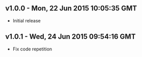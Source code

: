 v1.0.0 - Mon, 22 Jun 2015 10:05:35 GMT
---------------------------------------

- Initial release

v1.0.1 - Wed, 24 Jun 2015 09:54:16 GMT
---------------------------------------

- Fix code repetition
